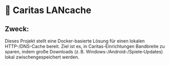 ﻿# 🚀 Caritas LANcache

## Zweck:

Dieses Projekt stellt eine Docker-basierte Lösung für einen lokalen HTTP-/DNS-Cache bereit. Ziel ist es, in Caritas-Einrichtungen Bandbreite zu sparen, indem große Downloads (z. B. Windows-/Android-/Spiele‑Updates) lokal zwischengespeichert werden.
